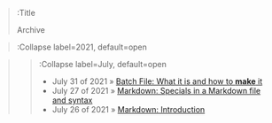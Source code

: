 > :Title
>
> Archive

> :Collapse label=2021, default=open
>
<!-- > > :Collapse label=August, default=open
-->
> > :Collapse label=July, default=open 
> > - July 31 of 2021 » [Batch File: What it is and how to **make** it](/2021-07-31-batch1)
> > - July 27 of 2021 » [Markdown: Specials in a Markdown file and syntax](/2021-07-27_mdch2)
> > - July 26 of 2021 » [Markdown: Introduction](/2021-07-26_mdch1)
<!-- 
> > :Collapse label=June, default=open
<!-- > > - June 21, 2021 » [Lock Hunter](/2021-06-21_lock_hunter) -->
<!-- >
> > :Collapse label=January, default=open -->
<!-- > > - January 30, 2021 » [Function composition syntax](/2021-01-30_function_composition_syntax) -->

<!-- > :Collapse label=2020, default=open
>
> > :Collapse label=December, default=open -->
<!-- > > - December 01, 2020 » [Converting asynchronous cancellation from C# to F#](/2020-12-01_csharp_task_to_fsharp_async) -->
<!-- >
> > :Collapse label=November, default=open -->
<!-- > > - November 01, 2020 » [Computer endurance via self-care](/2020-11-01_computer_endurance_via_self-care) -->
<!-- >
> > :Collapse label=October, default=open -->
<!-- > > - October 13, 2020 » [Syntactic vs semantic grouping](/2020-10-13_syntactic_vs_semantic_grouping) -->
<!-- >
> > :Collapse label=September, default=open -->
<!-- > > - September 21, 2020 » [Bottom Type in F#](/2020-09-21_bottom_type_in_fsharp) -->
<!-- > > - September 12, 2020 » [EditorConfig](/2020-09-12_editorconfig) -->
<!-- > -->
<!-- > > :Collapse label=August, default=open -->
<!-- > > - August 23, 2020 » [Functional Programming in C#](/2020-08-23_functional_programming_in_csharp) -->
<!-- > -->
<!-- > > :Collapse label=July, default=open -->
<!-- > > - July 29, 2020 » [Everything: The Windows search utility](/2020-07-29_everything_the_windows_search_utility) -->
<!-- > > - July 19, 2020 » [Type Parameter Naming](/2020-07-19_type_parameter_naming) -->
<!-- > > - July 17, 2020 » [Naming Optimization Problem](/2020-07-17_naming_optimization_problem) -->
<!-- > > - July 15, 2020 » [Naming is Impossibly Hard](/2020-07-15_naming_is_impossibly_hard) -->
<!-- > > - July 14, 2020 » [Identity as As](/2020-07-14_identity_as_as) -->
<!-- > > - July 13, 2020 » [Process Explorer](/2020-07-13_process_explorer) -->
<!-- > > - July 12, 2020 » [Lead with an Executable Project](/2020-07-12_executable_project_first) -->
<!-- > > - July 11, 2020 » [Systematic Cleaning](/2020-07-11_systematic_cleaning) -->
